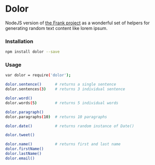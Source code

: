 Dolor
=========

NodeJS version of [the Frank project](https://github.com/blahed/frank) as a wonderful set of helpers for generating random text content like lorem ipsum.

### Installation

```bash
npm install dolor --save
```

### Usage

```bash
var dolor = require('dolor');

dolor.sentence()      # returns a single sentence
dolor.sentences(3)    # returns 3 individual sentence

dolor.word()
dolor.words(5)        # returns 5 individual words

dolor.paragraph()
dolor.paragraphs(10)  # returns 10 paragraphs 

dolor.date()          # returns random instance of Date()

dolor.tweet()

dolor.name()          # returns first and last name
dolor.firstName()
dolor.lastName()
dolor.email()
```
